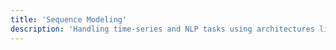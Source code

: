 ```yaml
---
title: 'Sequence Modeling'
description: 'Handling time-series and NLP tasks using architectures like LSTMs and Transformers.'
---
```

